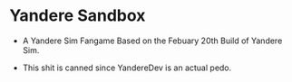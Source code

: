 # Yandere Sandbox

* A Yandere Sim Fangame Based on the Febuary 20th Build of Yandere Sim.

* This shit is canned since YandereDev is an actual pedo.
